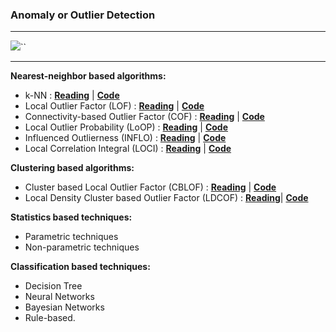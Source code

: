 ### Anomaly or Outlier Detection 

---

![](C:\Users\prompt\Desktop\github\anomaly-detection-algorithms.jpg)``

---

**Nearest-neighbor based algorithms:**

- k-NN : [**Reading**](https://towardsdatascience.com/anomaly-detection-with-pyod-b523fc47db9) | **[Code](https://pyod.readthedocs.io/en/latest/example.html)**
- Local Outlier Factor (LOF) : [**Reading**](https://medium.com/@prateek.uohyd/how-to-detect-an-outlier-point-through-the-local-outlier-factor-lof-in-the-data-set-2f2e287ff19b) | [**Code**](https://github.com/ARAPIL/Credit-Card-Fraud-Detection)
- Connectivity-based Outlier Factor (COF) : **[Reading](http://machinelearningstories.blogspot.com/2018/09/connectivity-based-outlier-detection.html#targetText=It%20is%20an%20improved%20version,(local%20outlier%20factor)%20technique.&targetText=The%20idea%20of%20Connectivity%20based,COF%20of%20the%20data%20point.)** | **[Code](https://github.com/yzhao062/pyod/blob/master/examples/compare_all_models.py)**
- Local Outlier Probability (LoOP) : **[Reading](https://en.wikipedia.org/wiki/Local_outlier_factor)** | **[Code](https://github.com/yzhao062/pyod/blob/6c68a957bf7f611f4c800ee493dcd5cc973facf3/notebooks/Compare%20All%20Models.ipynb)**
- Influenced Outlierness (INFLO) : **[Reading](http://ethesis.nitrkl.ac.in/5130/1/109CS0195.pdf)** |  **[Code](https://github.com/yzhao062/pyod/blob/6c68a957bf7f611f4c800ee493dcd5cc973facf3/notebooks/Compare%20All%20Models.ipynb)**
- Local Correlation Integral (LOCI) : **[Reading](http://www.cs.cmu.edu/~christos/PUBLICATIONS/icde03-loci-tr.pdf)** | **[Code](https://github.com/yzhao062/pyod/blob/6c68a957bf7f611f4c800ee493dcd5cc973facf3/notebooks/Compare%20All%20Models.ipynb)**

**Clustering based algorithms:**

- Cluster based Local Outlier Factor (CBLOF) : **[Reading](http://citeseerx.ist.psu.edu/viewdoc/download?doi=10.1.1.20.4242&rep=rep1&type=pdf)** | **[Code](https://github.com/yzhao062/pyod/blob/6c68a957bf7f611f4c800ee493dcd5cc973facf3/notebooks/Compare%20All%20Models.ipynb)**
- Local Density Cluster based Outlier Factor (LDCOF) :  **[Reading](https://www.goldiges.de/publications/Anomaly_Detection_Algorithms_for_RapidMiner.pdf)**| **[Code](https://github.com/yzhao062/pyod/blob/6c68a957bf7f611f4c800ee493dcd5cc973facf3/notebooks/Compare%20All%20Models.ipynb)**

**Statistics based techniques:**

- Parametric techniques
- Non-parametric techniques

**Classification based techniques:**

- Decision Tree
- Neural Networks
- Bayesian Networks
- Rule-based.

